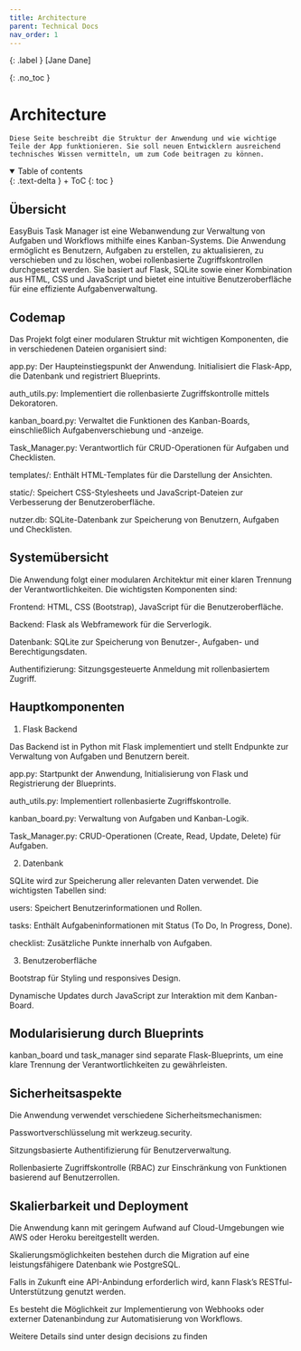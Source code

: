```yaml
---
title: Architecture
parent: Technical Docs
nav_order: 1
---
```


{: .label }
[Jane Dane]

{: .no_toc }
# Architecture

    Diese Seite beschreibt die Struktur der Anwendung und wie wichtige Teile der App funktionieren. Sie soll neuen Entwicklern ausreichend technisches Wissen vermitteln, um zum Code beitragen zu können.

<details open markdown="block">
{: .text-delta }
<summary>Table of contents</summary>
+ ToC
{: toc }
</details>

## Übersicht

EasyBuis Task Manager ist eine Webanwendung zur Verwaltung von Aufgaben und Workflows mithilfe eines Kanban-Systems. Die Anwendung ermöglicht es Benutzern, Aufgaben zu erstellen, zu aktualisieren, zu verschieben und zu löschen, wobei rollenbasierte Zugriffskontrollen durchgesetzt werden. Sie basiert auf Flask, SQLite sowie einer Kombination aus HTML, CSS und JavaScript und bietet eine intuitive Benutzeroberfläche für eine effiziente Aufgabenverwaltung.

## Codemap

Das Projekt folgt einer modularen Struktur mit wichtigen Komponenten, die in verschiedenen Dateien organisiert sind:

app.py: Der Haupteinstiegspunkt der Anwendung. Initialisiert die Flask-App, die Datenbank und registriert Blueprints.

auth_utils.py: Implementiert die rollenbasierte Zugriffskontrolle mittels Dekoratoren.

kanban_board.py: Verwaltet die Funktionen des Kanban-Boards, einschließlich Aufgabenverschiebung und -anzeige.

Task_Manager.py: Verantwortlich für CRUD-Operationen für Aufgaben und Checklisten.

templates/: Enthält HTML-Templates für die Darstellung der Ansichten.

static/: Speichert CSS-Stylesheets und JavaScript-Dateien zur Verbesserung der Benutzeroberfläche.

nutzer.db: SQLite-Datenbank zur Speicherung von Benutzern, Aufgaben und Checklisten.

## Systemübersicht

Die Anwendung folgt einer modularen Architektur mit einer klaren Trennung der Verantwortlichkeiten. Die wichtigsten Komponenten sind:

Frontend: HTML, CSS (Bootstrap), JavaScript für die Benutzeroberfläche.

Backend: Flask als Webframework für die Serverlogik.

Datenbank: SQLite zur Speicherung von Benutzer-, Aufgaben- und Berechtigungsdaten.

Authentifizierung: Sitzungsgesteuerte Anmeldung mit rollenbasiertem Zugriff.

## Hauptkomponenten

1. Flask Backend

Das Backend ist in Python mit Flask implementiert und stellt Endpunkte zur Verwaltung von Aufgaben und Benutzern bereit.

app.py: Startpunkt der Anwendung, Initialisierung von Flask und Registrierung der Blueprints.

auth_utils.py: Implementiert rollenbasierte Zugriffskontrolle.

kanban_board.py: Verwaltung von Aufgaben und Kanban-Logik.

Task_Manager.py: CRUD-Operationen  (Create, Read, Update, Delete) für Aufgaben.

2. Datenbank

SQLite wird zur Speicherung aller relevanten Daten verwendet. Die wichtigsten Tabellen sind:

users: Speichert Benutzerinformationen und Rollen.

tasks: Enthält Aufgabeninformationen mit Status (To Do, In Progress, Done).

checklist: Zusätzliche Punkte innerhalb von Aufgaben.

3. Benutzeroberfläche

Bootstrap für Styling und responsives Design.

Dynamische Updates durch JavaScript zur Interaktion mit dem Kanban-Board.

## Modularisierung durch Blueprints

kanban_board und task_manager sind separate Flask-Blueprints, um eine klare Trennung der Verantwortlichkeiten zu gewährleisten.


## Sicherheitsaspekte

Die Anwendung verwendet verschiedene Sicherheitsmechanismen:

Passwortverschlüsselung mit werkzeug.security.

Sitzungsbasierte Authentifizierung für Benutzerverwaltung.

Rollenbasierte Zugriffskontrolle (RBAC) zur Einschränkung von Funktionen basierend auf Benutzerrollen.


## Skalierbarkeit und Deployment

Die Anwendung kann mit geringem Aufwand auf Cloud-Umgebungen wie AWS oder Heroku bereitgestellt werden.

Skalierungsmöglichkeiten bestehen durch die Migration auf eine leistungsfähigere Datenbank wie PostgreSQL.

Falls in Zukunft eine API-Anbindung erforderlich wird, kann Flask’s RESTful-Unterstützung genutzt werden.

Es besteht die Möglichkeit zur Implementierung von Webhooks oder externer Datenanbindung zur Automatisierung von Workflows.


Weitere Details sind unter design decisions zu finden
